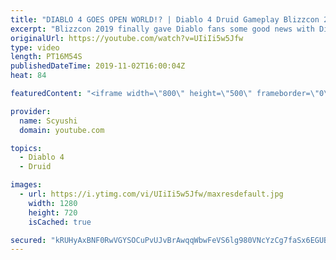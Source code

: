 ```yaml
---
title: "DIABLO 4 GOES OPEN WORLD!? | Diablo 4 Druid Gameplay Blizzcon 2019"
excerpt: "Blizzcon 2019 finally gave Diablo fans some good news with Diablo 4 not only being announced, but playable at the show floor! We'll react / analyze the Diablo ..."
originalUrl: https://youtube.com/watch?v=UIiIi5w5Jfw
type: video
length: PT16M54S
publishedDateTime: 2019-11-02T16:00:04Z
heat: 84

featuredContent: "<iframe width=\"800\" height=\"500\" frameborder=\"0\" src=\"https://www.youtube.com/embed/UIiIi5w5Jfw\" allow=\"accelerometer; autoplay; encrypted-media; gyroscope; picture-in-picture\" allowfullscreen></iframe>"

provider:
  name: Scyushi
  domain: youtube.com

topics:
  - Diablo 4
  - Druid

images:
  - url: https://i.ytimg.com/vi/UIiIi5w5Jfw/maxresdefault.jpg
    width: 1280
    height: 720
    isCached: true

secured: "kRUHyAxBNF0RwVGYSOCuPvUJvBrAwqqWbwFeVS6lg980VNcYzCg7faSx6EGUB73hCkOFFkkZLLlVBbSLEUBAuAJNc8jUdxev3PizhAB5FRUBBbpB/LIxS0hVgWP/WKapeIF7wt27qQTuPXkfk7s3j0ls4/qwqtz7btQGJP0D3ZgbSN8SvhmESE/LP4hHLpaycrwNiecb/s4Bh3F8YhoC4/izpgPN+X8L+NRvfdyiQs+/X3KERh/3iv65JNW0dw/ZrxSKLMkDvJDtpl/7xXWwpi8pQMGaMLKT1IAFWlCttXbGuORld0Es3T/d//7D7aWNyUqr6pQBixD1zx3ud4XKF8JXiT0+zUkqtRSyHs82WyEk+gFI4QBJr2G/zLsLwtptwTXnEggt6dhmkEMlhrvCtQ==;A5+0/yDCTd150IX4QYgZJA=="
---
```


